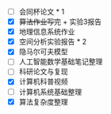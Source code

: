 - [ ] 会同杯论文 * 1
- [x] ~~算法作业写完~~ + 实验3报告
- [x] 地理信息系统作业
- [x] 空间分析实验报告 * 2
- [x] 隐马尔可夫模型
- [ ] 人工智能数学基础笔记整理
- [ ] 科研论文与复现
- [x] 计算机科普视频
- [ ] 计算机系统基础整理
- [x] 算法复杂度整理